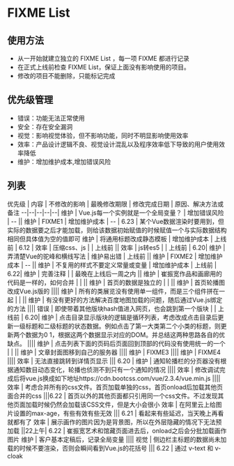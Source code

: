 # FIXME List

## 使用方法
 * 从一开始就建立独立的 FIXME List ，每一项 FIXME 都进行记录
 * 在正式上线前检查 FIXME List，保证上面没有影响使用的项目。
 * 修改的项目不能删除，只能标记完成


## 优先级管理
* 错误：功能无法正常使用
* 安全：存在安全漏洞
* 视觉：影响视觉体验，但不影响功能，同时不明显影响使用效率
* 效率：产品设计逻辑不良、视觉设计混乱以及程序效率低下导致的用户使用效率降低
* 维护：增加维护成本,增加错误风险

## 列表
优先级 | 内容 | 不修改的影响 | 最晚修改期限 | 修改完成日期 | 原因、解决方法或备注
--|--|--|--|--|
维护 | Vue.js每一个实例就是一个全局变量？ | 增加错误风险 | -- ||
维护 | FIXME1 | 增加维护成本 | -- | 6.23 | 某个Vue数据渲染时要用到，但实际的数据要之后才能加载，则给该数据初始赋值的时候赋值一个与实际数据结构相同但具体值为空的值即可
维护 | 将通用标题改成静态模板 | 增加维护成本 | 上线前 | 6.12 |
效率 | 压缩css、js | | 上线前 ||
效率 | js转es5 | | 上线前 | 6.20|
维护 | 弄清楚Vue的驼峰和横线写法 | 维护易出错 | 上线前 ||
维护 | FIXME2 | 增加维护成本 | -- ||
维护 | 不复用的样式不要定义常量或变量 | 增加维护成本 | 上线前 | 6.22|
维护 | 完善注释 | | 最晚在上线后一周之内 ||
维护 | 崔振宽作品和画廊用的代码是一样的，如何合并 | | ||
维护 | 首页的数据是独立的 | | ||
维护 | 首页轮播图改成Vue.js版的 ||||
维护 | 所有的类展览没有使用单一组件，而是三个组件拼在一起 | | ||
维护 | 有没有更好的方法解决百度地图加载的问题，随后通过Vue.js绑定的方法 ||||
错误 | 即使带着其他版块hash值进入网页，也会跳到第一个版块 | | 上线前 | 6.20|
维护 | 点击目录显示版块的逻辑是循环列表，考虑改成点击目录后更新一级标题和二级标题的状态数据。例如点击了第一大类第二个小类的标题，则更新两个数据为0 1，根据这两个数据显示对应的DOM。并总结这两种思路各自的优缺点。 ||||
维护 | 点击列表下面的页码后页面回到顶部的代码没有使用统一的一个 | | ||
维护 | 文章封面图移到自己的服务器 ||||
维护 | FIXME3 ||||
维护 | FIXME4 ||||
效率 | 无法直接跳转到详情页显示 ||| 6.20 |
维护 | 通知轮播栏的分页器没有根据通知数目动态变化，轮播也侦测不到只有一个通知的情况 ||||
效率 | 修改调试完成后将vue.js换成如下地址https://cdn.bootcss.com/vue/2.3.4/vue.min.js ||||
效率 | 考虑合并所有的css文件。首页加载单独的css，首页onload后加载其他页面合并的css |||6.22 | 首页以外的其他页面都只引用同一个css文件。不过发现其他页面加载时候仍然会加载该CSS文件，但是大小会很小
效率 | 在阿里云上给图片设置的max-age，有些有效有些无效 ||| 6.21 | 看起来有些延迟，当天晚上再看就都有了
效率 | 展示画作的图片因为是背景图，所以在外层隐藏的情况下无法预加载 ||22上午| 6.22 | 崔振宽艺术和馆藏页面进去后，onload之后会分批加载画作图片
维护 | 客户基本定稿后，记录全局变量 ||||
视觉 | 侧边栏主标题的数据尚未加载的时候不要渲染，否则会瞬间看到Vue.js的花括号 ||| 6.22 | 通过 v-text 和 v-cloak
